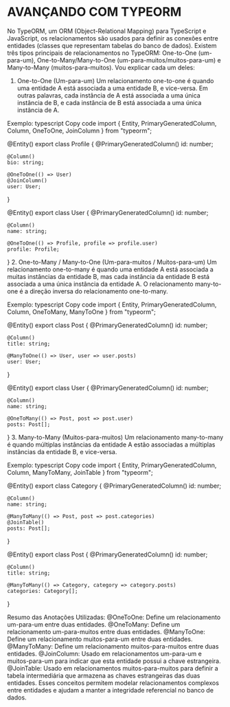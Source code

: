 # AVANÇANDO COM TYPEORM

No TypeORM, um ORM (Object-Relational Mapping) para TypeScript e JavaScript, os relacionamentos são usados para definir as conexões entre entidades (classes que representam tabelas do banco de dados). Existem três tipos principais de relacionamentos no TypeORM: One-to-One (um-para-um), One-to-Many/Many-to-One (um-para-muitos/muitos-para-um) e Many-to-Many (muitos-para-muitos). Vou explicar cada um deles:

1. One-to-One (Um-para-um)
Um relacionamento one-to-one é quando uma entidade A está associada a uma entidade B, e vice-versa. Em outras palavras, cada instância de A está associada a uma única instância de B, e cada instância de B está associada a uma única instância de A.

Exemplo:
typescript
Copy code
import { Entity, PrimaryGeneratedColumn, Column, OneToOne, JoinColumn } from "typeorm";

@Entity()
export class Profile {
    @PrimaryGeneratedColumn()
    id: number;

    @Column()
    bio: string;

    @OneToOne(() => User)
    @JoinColumn()
    user: User;
}

@Entity()
export class User {
    @PrimaryGeneratedColumn()
    id: number;

    @Column()
    name: string;

    @OneToOne(() => Profile, profile => profile.user)
    profile: Profile;
}
2. One-to-Many / Many-to-One (Um-para-muitos / Muitos-para-um)
Um relacionamento one-to-many é quando uma entidade A está associada a muitas instâncias da entidade B, mas cada instância da entidade B está associada a uma única instância da entidade A. O relacionamento many-to-one é a direção inversa do relacionamento one-to-many.

Exemplo:
typescript
Copy code
import { Entity, PrimaryGeneratedColumn, Column, OneToMany, ManyToOne } from "typeorm";

@Entity()
export class Post {
    @PrimaryGeneratedColumn()
    id: number;

    @Column()
    title: string;

    @ManyToOne(() => User, user => user.posts)
    user: User;
}

@Entity()
export class User {
    @PrimaryGeneratedColumn()
    id: number;

    @Column()
    name: string;

    @OneToMany(() => Post, post => post.user)
    posts: Post[];
}
3. Many-to-Many (Muitos-para-muitos)
Um relacionamento many-to-many é quando múltiplas instâncias da entidade A estão associadas a múltiplas instâncias da entidade B, e vice-versa.

Exemplo:
typescript
Copy code
import { Entity, PrimaryGeneratedColumn, Column, ManyToMany, JoinTable } from "typeorm";

@Entity()
export class Category {
    @PrimaryGeneratedColumn()
    id: number;

    @Column()
    name: string;

    @ManyToMany(() => Post, post => post.categories)
    @JoinTable()
    posts: Post[];
}

@Entity()
export class Post {
    @PrimaryGeneratedColumn()
    id: number;

    @Column()
    title: string;

    @ManyToMany(() => Category, category => category.posts)
    categories: Category[];
}


Resumo das Anotações Utilizadas:
@OneToOne: Define um relacionamento um-para-um entre duas entidades.
@OneToMany: Define um relacionamento um-para-muitos entre duas entidades.
@ManyToOne: Define um relacionamento muitos-para-um entre duas entidades.
@ManyToMany: Define um relacionamento muitos-para-muitos entre duas entidades.
@JoinColumn: Usado em relacionamentos um-para-um e muitos-para-um para indicar que esta entidade possui a chave estrangeira.
@JoinTable: Usado em relacionamentos muitos-para-muitos para definir a tabela intermediária que armazena as chaves estrangeiras das duas entidades.
Esses conceitos permitem modelar relacionamentos complexos entre entidades e ajudam a manter a integridade referencial no banco de dados.
